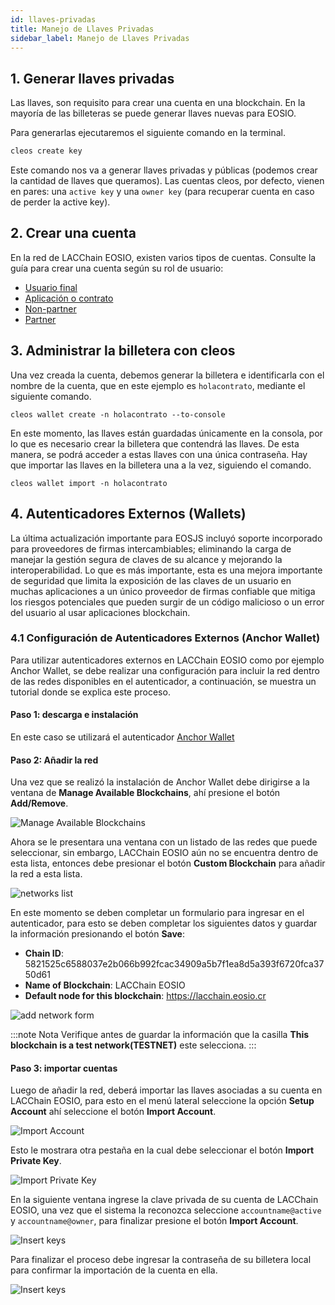 ```yaml
---
id: llaves-privadas
title: Manejo de Llaves Privadas
sidebar_label: Manejo de Llaves Privadas
---
```


## 1. Generar llaves privadas

Las llaves, son requisito para crear una cuenta en una blockchain. En la mayoría de las billeteras se puede generar llaves nuevas para EOSIO.

Para generarlas ejecutaremos el siguiente comando en la terminal.

```bash
cleos create key
```

Este comando nos va a generar llaves privadas y públicas (podemos crear la cantidad de llaves que queramos). Las cuentas cleos, por defecto, vienen en pares: una `active key` y una `owner key` (para recuperar cuenta en caso de perder la active key).

## 2. Crear una cuenta

En la red de LACChain EOSIO, existen varios tipos de cuentas. Consulte la guía para crear una cuenta según su rol de usuario: 

- [Usuario final](./crear-cuenta-usuario)
- [Aplicación o contrato](./crear-cuenta-contrato)
- [Non-partner](./crear-cuenta-entidad)
- [Partner](./crear-cuenta-entidad)

## 3. Administrar la billetera con cleos

Una vez creada la cuenta, debemos generar la billetera e identificarla con el nombre de la cuenta, que en este ejemplo es `holacontrato`, mediante el siguiente comando.

```
cleos wallet create -n holacontrato --to-console
```

En este momento, las llaves están guardadas únicamente en la consola, por lo que es necesario crear la billetera que contendrá las llaves. De esta manera, se podrá acceder a estas llaves con una única contraseña. Hay que importar las llaves en la billetera una a la vez, siguiendo el comando.

```
cleos wallet import -n holacontrato
```` 

## 4. Autenticadores Externos (Wallets)

La última actualización importante para EOSJS incluyó soporte incorporado para proveedores de firmas intercambiables; eliminando la carga de manejar la gestión segura de claves de su alcance y mejorando la interoperabilidad. Lo que es más importante, esta es una mejora importante de seguridad que limita la exposición de las claves de un usuario en muchas aplicaciones a un único proveedor de firmas confiable que mitiga los riesgos potenciales que pueden surgir de un código malicioso o un error del usuario al usar aplicaciones blockchain. 

### 4.1 Configuración de Autenticadores Externos (Anchor Wallet)

Para utilizar autenticadores externos en LACChain EOSIO como por ejemplo Anchor Wallet, se debe realizar una configuración para incluir la red dentro de las redes disponibles en el autenticador, a continuación, se muestra un tutorial donde se explica este proceso.

#### Paso 1: descarga e instalación
 
En este caso se utilizará el autenticador [Anchor Wallet](https://greymass.com/en/anchor/)

#### Paso 2: Añadir la red

Una vez que se realizó la instalación de Anchor Wallet debe dirigirse a la ventana de **Manage Available Blockchains**, ahí presione el botón **Add/Remove**.

![Manage Available Blockchains](/img/tutorials/add_network.png)

Ahora se le presentara una ventana con un listado de las redes que puede seleccionar, sin embargo, LACChain EOSIO aún no se encuentra dentro de esta lista, entonces debe presionar el botón **Custom Blockchain** para añadir la red a esta lista.

![networks list](/img/tutorials/networks_list.png)

En este momento se deben completar un formulario para ingresar en el autenticador, para esto se deben completar los siguientes datos y guardar la información presionando el botón **Save**:
 
 - **Chain ID**: 5821525c6588037e2b066b992fcac34909a5b7f1ea8d5a393f6720fca3750d61
 - **Name of Blockchain**: LACChain EOSIO
 - **Default node for this blockchain**: https://lacchain.eosio.cr
 
![add network form](/img/tutorials/add_red_form.png)

:::note Nota
Verifique antes de guardar la información que la casilla **This blockchain is a test network(TESTNET)** este selecciona.
:::

#### Paso 3: importar cuentas

Luego de añadir la red, deberá importar las llaves asociadas a su cuenta en LACChain EOSIO, para esto en el menú lateral seleccione la opción **Setup Account** ahí seleccione el botón **Import Account**.

![Import Account](/img/tutorials/import_account.png)

Esto le mostrara otra pestaña en la cual debe seleccionar el botón **Import Private Key**.

![Import Private Key](/img/tutorials/import_key.png)

En la siguiente ventana ingrese la clave privada de su cuenta de LACChain EOSIO, una vez que el sistema la reconozca seleccione `accountname@active` y `accountname@owner`, para finalizar presione el botón **Import Account**.

![Insert keys](/img/tutorials/insert_keys.png)

Para finalizar el proceso debe ingresar la contraseña de su billetera local para confirmar la importación de la cuenta en ella.

![Insert keys](/img/tutorials/enter_password.png)
